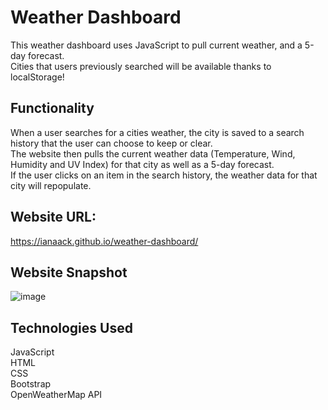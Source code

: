 # Weather Dashboard

This weather dashboard uses JavaScript to pull current weather, and a 5-day forecast. <br>
Cities that users previously searched will be available thanks to localStorage!

## Functionality

When a user searches for a cities weather, the city is saved to a search history that the user can choose to keep or clear. <br>
The website then pulls the current weather data (Temperature, Wind, Humidity and UV Index) for that city as well as a 5-day forecast. <br>
If the user clicks on an item in the search history, the weather data for that city will repopulate.

## Website URL:
https://ianaack.github.io/weather-dashboard/

## Website Snapshot
![image](https://user-images.githubusercontent.com/47282257/160293542-e381155c-da2a-42e5-b132-2aa6b4874ec9.png)

## Technologies Used
JavaScript <br>
HTML <br>
CSS <br>
Bootstrap <br>
OpenWeatherMap API

